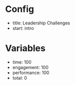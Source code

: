 # Config
 - title: Leadership Challenges
 - start: intro

# Variables
 - time: 100
 - engagement: 100
 - performance: 100
 - total: 0

